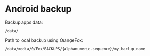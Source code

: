 # Android backup

Backup apps data:

```
/data/
```

Path to local backup using OrangeFox:

```
/data/media/0/Fox/BACKUPS/{alphanumeric-sequence}/my_backup_name
```